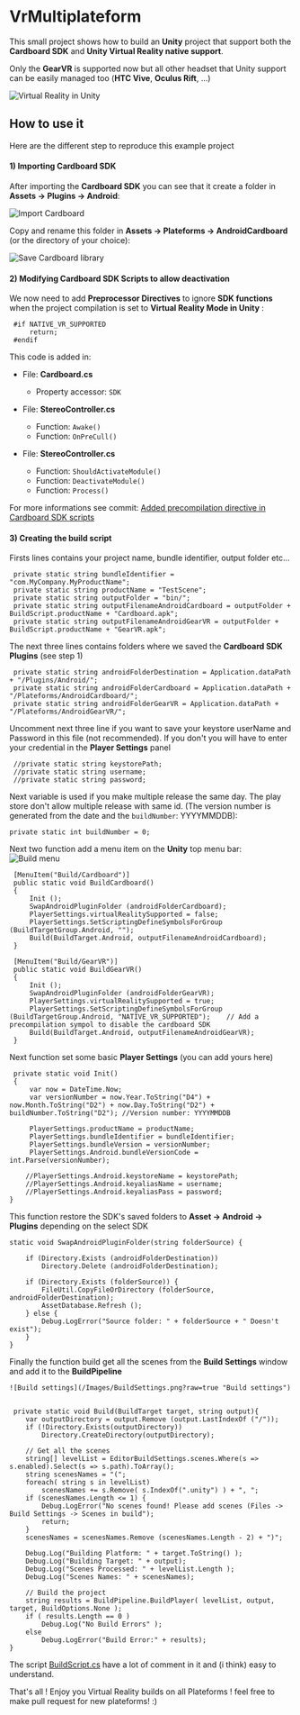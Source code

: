# VrMultiplateform

This small project shows how to build an **Unity** project that support both the **Cardboard SDK** and **Unity Virtual Reality native support**.

Only the **GearVR** is supported now but all other headset that Unity support can be easily managed too (**HTC Vive**, **Oculus Rift**, ...)


![Virtual Reality in Unity](/Images/VirtualRealitySupportedUnity.png?raw=true "Virtual Reality in Unity")


## How to use it

Here are the different step to reproduce this example project


#### 1) Importing Cardboard SDK


After importing the **Cardboard SDK** you can see that it create a folder in **Assets -> Plugins -> Android**:

![Import Cardboard](/Images/ImportCardboard.png?raw=true "Import Cardboard")


Copy and rename this folder in **Assets -> Plateforms -> AndroidCardboard** (or the directory of your choice):

![Save Cardboard library](/Images/SaveCardboardLib.png?raw=true "Save Cardboard library")



#### 2) Modifying Cardboard SDK Scripts to allow deactivation

We now need to add **Preprocessor Directives** to ignore **SDK functions** when the project compilation is set to **Virtual Reality Mode in Unity** :

     #if NATIVE_VR_SUPPORTED
		 return;
	 #endif
	 
This code is added in:
* File: **Cardboard.cs**
   * Property accessor: ``SDK``
   
* File: **StereoController.cs**
   * Function: ``Awake()``
   * Function: ``OnPreCull()``
   
* File: **StereoController.cs**
   * Function: ``ShouldActivateModule()``
   * Function: ``DeactivateModule()``
   * Function: ``Process()``
   
For more informations see commit: [Added precompilation directive in Cardboard SDK scripts](/../../commit/a162a61fc24867639bbfb2554cf0bcfd56585a1b)



#### 3) Creating the build script

Firsts lines contains your project name, bundle identifier, output folder etc...

     private static string bundleIdentifier = "com.MyCompany.MyProductName";
	 private static string productName = "TestScene";
	 private static string outputFolder = "bin/";
	 private static string outputFilenameAndroidCardboard = outputFolder + BuildScript.productName + "Cardboard.apk";
	 private static string outputFilenameAndroidGearVR = outputFolder + BuildScript.productName + "GearVR.apk";

	 
The next three lines contains folders where we saved the **Cardboard SDK Plugins** (see step 1)

     private static string androidFolderDestination = Application.dataPath + "/Plugins/Android/";
	 private static string androidFolderCardboard = Application.dataPath + "/Plateforms/AndroidCardboard/";
	 private static string androidFolderGearVR = Application.dataPath + "/Plateforms/AndroidGearVR/";

Uncomment next three line if you want to save your keystore userName and Password in this file (not recommended).
If you don't you will have to enter your credential in the **Player Settings** panel

     //private static string keystorePath;
	 //private static string username;
	 //private static string password;

Next variable is used if you make multiple release the same day. The play store don't allow multiple release with same id. (The version number is generated from the date and the ``buildNumber``: YYYYMMDDB):

	private static int buildNumber = 0;
	 
Next two function add a menu item on the **Unity** top menu bar:	 ![Build menu](/Images/BuildMenu.png?raw=true "Build menu")
	
	 [MenuItem("Build/Cardboard")]
	 public static void BuildCardboard()
	 {
 		 Init ();
		 SwapAndroidPluginFolder (androidFolderCardboard);
		 PlayerSettings.virtualRealitySupported = false;
		 PlayerSettings.SetScriptingDefineSymbolsForGroup (BuildTargetGroup.Android, "");
		 Build(BuildTarget.Android, outputFilenameAndroidCardboard);
	 }
	
	 [MenuItem("Build/GearVR")]
	 public static void BuildGearVR()
	 {
		 Init ();
		 SwapAndroidPluginFolder (androidFolderGearVR);
		 PlayerSettings.virtualRealitySupported = true;
		 PlayerSettings.SetScriptingDefineSymbolsForGroup (BuildTargetGroup.Android, "NATIVE_VR_SUPPORTED");	// Add a precompilation sympol to disable the cardboard SDK
		 Build(BuildTarget.Android, outputFilenameAndroidGearVR);
	 }
	 
Next function set some basic **Player Settings** (you can add yours here)

     private static void Init()
	 {
	 	 var now = DateTime.Now;
		 var versionNumber = now.Year.ToString("D4") + now.Month.ToString("D2") + now.Day.ToString("D2") + buildNumber.ToString("D2"); //Version number: YYYYMMDDB
	 	
		 PlayerSettings.productName = productName;
		 PlayerSettings.bundleIdentifier = bundleIdentifier;
		 PlayerSettings.bundleVersion = versionNumber;
		 PlayerSettings.Android.bundleVersionCode = int.Parse(versionNumber);

		//PlayerSettings.Android.keystoreName = keystorePath;
		//PlayerSettings.Android.keyaliasName = username;
		//PlayerSettings.Android.keyaliasPass = password;
	}	 
	 
	 
This function restore the SDK's saved folders to **Asset -> Android -> Plugins** depending on the select SDK

	static void SwapAndroidPluginFolder(string folderSource) {

		if (Directory.Exists (androidFolderDestination)) 
			Directory.Delete (androidFolderDestination);

		if (Directory.Exists (folderSource)) {
			FileUtil.CopyFileOrDirectory (folderSource, androidFolderDestination);		
			AssetDatabase.Refresh ();
		} else {
			Debug.LogError("Source folder: " + folderSource + " Doesn't exist");
		}
	}
	
	
Finally the function build get all the scenes from the **Build Settings** window and add it to the **BuildPipeline**

	![Build settings](/Images/BuildSettings.png?raw=true "Build settings")
	

	 private static void Build(BuildTarget target, string output){		
		var outputDirectory = output.Remove (output.LastIndexOf ("/"));
		if (!Directory.Exists(outputDirectory))
			Directory.CreateDirectory(outputDirectory);

		// Get all the scenes
		string[] levelList = EditorBuildSettings.scenes.Where(s => s.enabled).Select(s => s.path).ToArray();
		string scenesNames = "(";
		foreach( string s in levelList)
			scenesNames += s.Remove( s.IndexOf(".unity") ) + ", ";
		if (scenesNames.Length <= 1) {
			Debug.LogError("No scenes found! Please add scenes (Files -> Build Settings -> Scenes in build");
			return;
		}
		scenesNames = scenesNames.Remove (scenesNames.Length - 2) + ")";
		
		Debug.Log("Building Platform: " + target.ToString() );
		Debug.Log("Building Target: " + output);
		Debug.Log("Scenes Processed: " + levelList.Length );		
		Debug.Log("Scenes Names: " + scenesNames);

		// Build the project
		string results = BuildPipeline.BuildPlayer( levelList, output, target, BuildOptions.None );		
		if ( results.Length == 0 )
			Debug.Log("No Build Errors" );
		else
			Debug.LogError("Build Error:" + results);
	}
	
The script [BuildScript.cs](/Assets/BuildScript.cs) have a lot of comment in it and (i think) easy to understand.

That's all ! Enjoy you Virtual Reality builds on all Plateforms ! feel free to make pull request for new plateforms! :)











